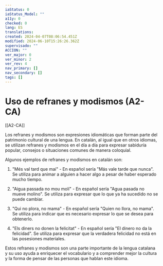 ```yaml
---
iaStatus: 0
iaStatus_Model: ""
a11y: 0
checked: 0
lang: ES
translations: 
created: 2024-04-07T08:06:54.451Z
modified: 2024-06-10T15:26:26.362Z
supervisado: ""
ACCION: ""
ver_major: 0
ver_minor: 2
ver_rev: 4
nav_primary: []
nav_secondary: []
tags: []
---
```

# Uso de refranes y modismos (A2-CA)

[[A2-CA]]

Los refranes y modismos son expresiones idiomáticas que forman parte del patrimonio cultural de una lengua. En catalán, al igual que en otros idiomas, se utilizan refranes y modismos en el día a día para expresar sabiduría popular, consejos o situaciones comunes de manera coloquial.

Algunos ejemplos de refranes y modismos en catalán son:

1. "Més val tard que mai" - En español sería "Más vale tarde que nunca". Se utiliza para animar a alguien a hacer algo a pesar de haber esperado mucho tiempo.

2. "Aigua passada no mou molí" - En español sería "Agua pasada no mueve molino". Se utiliza para expresar que lo que ya ha sucedido no se puede cambiar.

3. "Qui no plora, no mama" - En español sería "Quien no llora, no mama". Se utiliza para indicar que es necesario expresar lo que se desea para obtenerlo.

4. "Els diners no donen la felicitat" - En español sería "El dinero no da la felicidad". Se utiliza para expresar que la verdadera felicidad no está en las posesiones materiales.

Estos refranes y modismos son una parte importante de la lengua catalana y su uso ayuda a enriquecer el vocabulario y a comprender mejor la cultura y la forma de pensar de las personas que hablan este idioma.
